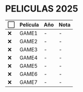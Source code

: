 # PELICULAS 2025
| ⬜ | Película                                      | Año | Nota |                                                    
|----|-----------------------------------------------|------|------|
| ❌ | GAME1                                 | - | - |     
| ❌ | GAME2                              | - | - |     
| ❌ | GAME3                              | - | - |     
| ❌ | GAME4                                    | - | - |      
| ❌ | GAME5                    | - | - |      
| ❌ | GAME6                               | - | - |      
| ❌ | GAME7                        | - | - |